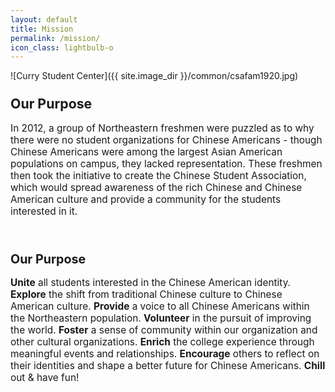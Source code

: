 ```yaml
---
layout: default
title: Mission
permalink: /mission/
icon_class: lightbulb-o
---
```


<span class="image featured">
![Curry Student Center]({{ site.image_dir }}/common/csafam1920.jpg)
</span>

### <a style='font-size:130%;'> **Our Purpose** </a>

<p style='font-size:110%;'> In 2012, a group of Northeastern freshmen were puzzled as to why there were no student organizations for Chinese Americans - though Chinese Americans were among the largest Asian American populations on campus, they lacked representation. These freshmen then took the initiative to create the Chinese Student Association, which would spread awareness of the rich Chinese and Chinese American culture and provide a community for the students interested in it. </p>

<br>

### <a style='font-size:120%;'> **Our Purpose** </a>
<p style='font-size:110%;'>
  <b>Unite</b> all students interested in the Chinese American identity.
  <b>Explore</b> the shift from traditional Chinese culture to Chinese American culture.
  <b>Provide</b> a voice to all Chinese Americans within the Northeastern population.
  <b>Volunteer</b> in the pursuit of improving the world.
  <b>Foster</b> a sense of community within our organization and other cultural organizations.
  <b>Enrich</b> the college experience through meaningful events and relationships.
  <b>Encourage</b> others to reflect on their identities and shape a better future for Chinese Americans.
  <b>Chill</b> out & have fun!
</p>

